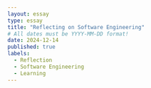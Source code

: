 ```yaml
---
layout: essay
type: essay
title: "Reflecting on Software Engineering"
# All dates must be YYYY-MM-DD format!
date: 2024-12-14
published: true
labels:
  - Reflection
  - Software Engineering
  - Learning
---
```


